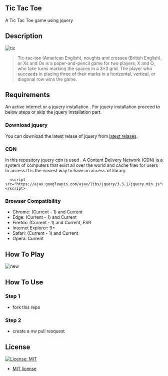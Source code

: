 ## Tic Tac Toe
A Tic Tac Toe game using jquery

## Description
![tic](https://user-images.githubusercontent.com/15523052/62420820-67020700-b6b6-11e9-9a30-0e7564d87627.png)

> Tic-tac-toe (American English), noughts and crosses (British English), or Xs and Os is a paper-and-pencil game for two players, X and O, who take turns marking the spaces in a 3×3 grid. The player who succeeds in placing three of their marks in a horizontal, vertical, or diagonal row wins the game. 

## Requirements
An active internet or a jquery installation . For jquery installation proceed to below steps or skip the jquery installation part.

### Download jquery
You can download the latest relase of jquery from [latest relases](https://jquery.com/).

### CDN
In this repository jquery cdn is used .
A Content Delivery Network (CDN) is a system of computers that exist all over the world and cache files for users to access.It is the easiest way to have an access of library.
```javscript
  <script src="https://ajax.googleapis.com/ajax/libs/jquery/3.3.1/jquery.min.js"></script>
```

### Browser Compatibility
- Chrome: (Current - 1) and Current
- Edge: (Current - 1) and Current
- Firefox: (Current - 1) and Current, ESR
- Internet Explorer: 9+
- Safari: (Current - 1) and Current
- Opera: Current

## How To Play
![new](https://user-images.githubusercontent.com/15523052/62420810-5356a080-b6b6-11e9-89e3-20cd95802a6d.gif)
## How To Use


### Step 1
* fork this repo
### Step 2
* create a nw pull resquest

## License
[![License: MIT](https://img.shields.io/badge/License-MIT-yellow.svg)](https://opensource.org/licenses/MIT)
	
  - [MIT license](https://opensource.org/licenses/mit-license.php)

